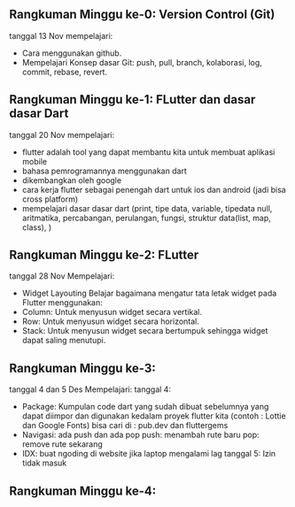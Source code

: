 ## Rangkuman Minggu ke-0: Version Control (Git)
tanggal 13 Nov mempelajari:
- Cara menggunakan github.
- Mempelajari Konsep dasar Git: push, pull, branch, kolaborasi, log, commit, rebase, revert.

## Rangkuman Minggu ke-1: FLutter dan dasar dasar Dart
tanggal 20 Nov mempelajari:
- flutter adalah tool yang dapat membantu kita untuk membuat aplikasi mobile
- bahasa pemrogramannya menggunakan dart
- dikembangkan oleh google
- cara kerja flutter sebagai penengah dart untuk ios dan android (jadi bisa cross platform)
- mempelajari dasar dasar dart (print, tipe data, variable, tipedata null, aritmatika, percabangan, perulangan, fungsi, struktur data(list, map, class), )

## Rangkuman Minggu ke-2: FLutter
tanggal 28 Nov Mempelajari:
- Widget Layouting
Belajar bagaimana mengatur tata letak widget pada Flutter menggunakan:
- Column: Untuk menyusun widget secara vertikal.
- Row: Untuk menyusun widget secara horizontal.
- Stack: Untuk menyusun widget secara bertumpuk sehingga widget dapat saling menutupi.

## Rangkuman Minggu ke-3:
tanggal 4 dan 5 Des Mempelajari:
tanggal 4:
- Package: Kumpulan code dart yang sudah dibuat sebelumnya yang dapat diimpor dan digunakan kedalam proyek flutter kita (contoh : Lottie dan Google Fonts)
bisa cari di : pub.dev dan fluttergems
- Navigasi: ada push dan ada pop
push: menambah rute baru
pop: remove rute sekarang
- IDX: buat ngoding di website jika laptop mengalami lag
tanggal 5: Izin tidak masuk

## Rangkuman Minggu ke-4:

